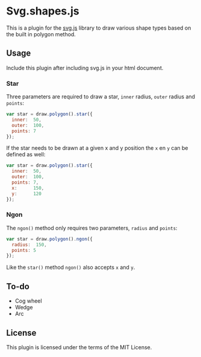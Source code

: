 # Svg.shapes.js

This is a plugin for the [svg.js](http://svgjs.com) library to draw various shape types based on the built in polygon method.


## Usage

Include this plugin after including svg.js in your html document.

### Star
Three parameters are required to draw a star, `inner` radius, `outer` radius and `points`:

```javascript
var star = draw.polygon().star({
  inner:  50,
  outer:  100,
  points: 7
});
```

If the star needs to be drawn at a given x and y position the `x` en `y` can be defined as well:

```javascript
var star = draw.polygon().star({
  inner:  50,
  outer:  100,
  points: 7,
  x:      150,
  y:      120
});
```

### Ngon
The `ngon()` method only requires two parameters, `radius` and `points`:

```javascript
var star = draw.polygon().ngon({
  radius:  150,
  points: 5
});
```

Like the `star()` method `ngon()` also accepts `x` and `y`.



## To-do
- Cog wheel
- Wedge
- Arc

## License
This plugin is licensed under the terms of the MIT License.
